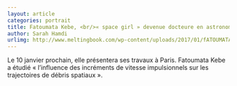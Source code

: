 ```yaml
---
layout: article
categories: portrait
title: Fatoumata Kebe, <br/>« space girl » devenue docteure en astronomie
author: Sarah Hamdi
urlimg: http://www.meltingbook.com/wp-content/uploads/2017/01/fATOUMATA-KEBE-OK-756x425.png
---
```


Le 10 janvier prochain, elle présentera ses travaux à Paris. Fatoumata Kebe a étudié « l’influence des incréments de vitesse impulsionnels sur les trajectoires de débris spatiaux ».